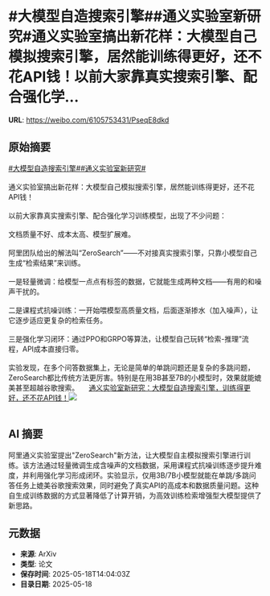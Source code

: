 # #大模型自造搜索引擎##通义实验室新研究#通义实验室搞出新花样：大模型自己模拟搜索引擎，居然能训练得更好，还不花API钱！以前大家靠真实搜索引擎、配合强化学...

**URL**: https://weibo.com/6105753431/PseqE8dkd

## 原始摘要

<a href="https://m.weibo.cn/search?containerid=231522type%3D1%26t%3D10%26q%3D%23%E5%A4%A7%E6%A8%A1%E5%9E%8B%E8%87%AA%E9%80%A0%E6%90%9C%E7%B4%A2%E5%BC%95%E6%93%8E%23&amp;extparam=%23%E5%A4%A7%E6%A8%A1%E5%9E%8B%E8%87%AA%E9%80%A0%E6%90%9C%E7%B4%A2%E5%BC%95%E6%93%8E%23" data-hide=""><span class="surl-text">#大模型自造搜索引擎#</span></a><a href="https://m.weibo.cn/search?containerid=231522type%3D1%26t%3D10%26q%3D%23%E9%80%9A%E4%B9%89%E5%AE%9E%E9%AA%8C%E5%AE%A4%E6%96%B0%E7%A0%94%E7%A9%B6%23&amp;extparam=%23%E9%80%9A%E4%B9%89%E5%AE%9E%E9%AA%8C%E5%AE%A4%E6%96%B0%E7%A0%94%E7%A9%B6%23" data-hide=""><span class="surl-text">#通义实验室新研究#</span></a><br><br>通义实验室搞出新花样：大模型自己模拟搜索引擎，居然能训练得更好，还不花API钱！<br><br>以前大家靠真实搜索引擎、配合强化学习训练模型，出现了不少问题：<br><br>文档质量不好、成本太高、模型扩展难。<br><br>阿里团队给出的解法叫“ZeroSearch”——不对接真实搜索引擎，只靠小模型自己生成“检索结果”来训练。<br><br>一是轻量微调：给模型一点点有标签的数据，它就能生成两种文档——有用的和噪声干扰的。  <br><br>二是课程式抗噪训练：一开始喂模型高质量文档，后面逐渐掺水（加入噪声），让它逐步适应更复杂的检索任务。  <br><br>三是强化学习闭环：通过PPO和GRPO等算法，让模型自己玩转“检索-推理”流程，API成本直接归零。<br><br>实验发现，在多个问答数据集上，无论是简单的单跳问题还是复杂的多跳问题，ZeroSearch都比传统方法更厉害。特别是在用3B甚至7B的小模型时，效果就能媲美甚至超越谷歌搜索。 <a href="https://weibo.com/ttarticle/p/show?id=2309405167286524182570" data-hide=""><span class="url-icon"><img style="width: 1rem;height: 1rem" src="https://h5.sinaimg.cn/upload/2015/09/25/3/timeline_card_small_article_default.png" referrerpolicy="no-referrer"></span><span class="surl-text">通义实验室新研究：大模型自造搜索引擎，训练得更好，还不花API钱！</span></a><img style="" src="https://tvax1.sinaimg.cn/large/006Fd7o3ly1i1ifor1v69j30oc0dpta9.jpg" referrerpolicy="no-referrer"><br><br>

## AI 摘要

阿里通义实验室提出"ZeroSearch"新方法，让大模型自主模拟搜索引擎进行训练。该方法通过轻量微调生成含噪声的文档数据，采用课程式抗噪训练逐步提升难度，并利用强化学习形成闭环。实验显示，仅用3B/7B小模型就能在单跳/多跳问答任务上媲美谷歌搜索效果，同时避免了真实API的高成本和数据质量问题。这种自生成训练数据的方式显著降低了计算开销，为高效训练检索增强型大模型提供了新思路。

## 元数据

- **来源**: ArXiv
- **类型**: 论文
- **保存时间**: 2025-05-18T14:04:03Z
- **目录日期**: 2025-05-18
